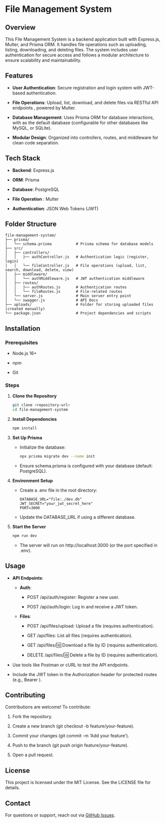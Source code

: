 # File Management System

## Overview

This File Management System is a backend application built with Express.js, Multer, and Prisma ORM. It handles file operations such as uploading, listing, downloading, and deleting files. The system includes user authentication for secure access and follows a modular architecture to ensure scalability and maintainability.

## Features

-   **User Authentication**: Secure registration and login system with JWT-based authentication.
    
-   **File Operations**: Upload, list, download, and delete files via RESTful API endpoints , powered by Multer.
    
-   **Database Management**: Uses Prisma ORM for database interactions, with as the default database (configurable for other databases like MySQL, or SQLite).

    
-   **Modular Design**: Organized into controllers, routes, and middleware for clean code separation.

    

## Tech Stack

-   **Backend**: Express.js
    
-   **ORM**: Prisma
    
-   **Database**: PostgreSQL
-   **File Operation** :  Multer
    
-   **Authentication**: JSON Web Tokens (JWT)
    

## Folder Structure

```
file-management-system/
├── prisma/
│   └── schema.prisma           # Prisma schema for database models
├── src/
│   ├── controllers/
│   │   ├── authController.js   # Authentication logic (register, login)
│   │   └── fileController.js   # File operations (upload, list, search, download, delete, view)
│   ├── middleware/
│   │   └── authMiddleware.js   # JWT authentication middleware
│   ├── routes/
│   │   ├── authRoutes.js       # Authentication routes
│   │   └── fileRoutes.js       # File-related routes
│   └── server.js               # Main server entry point
│   └── swagger.js              # API Docs
├── uploads/                    # Folder for storing uploaded files (created manually)
└── package.json                # Project dependencies and scripts
   ```

## Installation

### Prerequisites

-   Node.js 16+
    
-   npm
    
-   Git
    

### Steps

1.  **Clone the Repository**
    
    ```bash
    git clone <repository-url>
    cd file-management-system
    ```
    
2.  **Install Dependencies**
    
    ```bash
    npm install
    ```
    
3.  **Set Up Prisma**
    
    -   Initialize the database:
        
        ```bash
        npx prisma migrate dev --name init
        ```
        
    -   Ensure schema.prisma is configured with your database (default: PostgreSQL).
        
4.  **Environment Setup**
    
    -   Create a .env file in the root directory:
        
        ```env
        DATABASE_URL="file:./dev.db"
        JWT_SECRET="your_jwt_secret_here"
        PORT=3000
        ```
        
    -   Update the DATABASE_URL if using a different database.
        
5.  **Start the Server**
    
    ```bash
    npm run dev
    ```
    
    -   The server will run on http://localhost:3000 (or the port specified in .env).
        

## Usage

-   **API Endpoints**:
    
    -   **Auth**:
        
        -   POST /api/auth/register: Register a new user.
            
        -   POST /api/auth/login: Log in and receive a JWT token.
            
    -   **Files**:
        
        -   POST /api/files/upload: Upload a file (requires authentication).
            
        -   GET /api/files: List all files (requires authentication).
            
        -   GET /api/files/:id: Download a file by ID (requires authentication).
            
        -   DELETE /api/files/:id: Delete a file by ID (requires authentication).
            
-   Use tools like Postman or cURL to test the API endpoints.
    
-   Include the JWT token in the Authorization header for protected routes (e.g., Bearer <token>).
    

## Contributing

Contributions are welcome! To contribute:

1.  Fork the repository.
    
2.  Create a new branch (git checkout -b feature/your-feature).
    
3.  Commit your changes (git commit -m 'Add your feature').
    
4.  Push to the branch (git push origin feature/your-feature).
    
5.  Open a pull request.
    

## License

This project is licensed under the MIT License. See the LICENSE file for details.

## Contact

For questions or support, reach out via [GitHub Issues](/issues).
